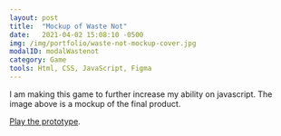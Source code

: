 ```yaml
---
layout: post
title:  "Mockup of Waste Not"
date:   2021-04-02 15:08:10 -0500
img: /img/portfolio/waste-not-mockup-cover.jpg
modalID: modalWastenot
category: Game
tools: Html, CSS, JavaScript, Figma
---
```

I am making this game to further increase my ability on javascript.
The image above is a mockup of the final product.

[Play the prototype][game-link].

[game-link]: https://imranmollajoy.github.io/wastenot/